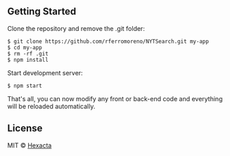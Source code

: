 
## Getting Started
Clone the repository and remove the .git folder:  
```
$ git clone https://github.com/rferromoreno/NYTSearch.git my-app
$ cd my-app
$ rm -rf .git
$ npm install
```

Start development server:  
```
$ npm start
```

That's all, you can now modify any front or back-end code and everything will be reloaded automatically.

## License

MIT © [Hexacta](https://www.hexacta.com)

